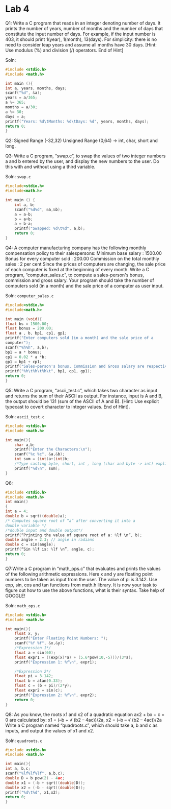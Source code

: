 # Lab 4
Q1: Write a C program that reads in an integer denoting number of days. It prints 
the number of years, number of months and the number of days that constitute 
the input number of days. For example, if the input number is 403, it should 
print 1(year), 1(month), 13(days). For simplicity: there is no need to consider 
leap years and assume all months have 30 days. [Hint: Use modulus (%) and 
division (/) operators. End of Hint]

Soln:
```c
#include <stdio.h>
#include <math.h>

int main (){
int a, years, months, days;
scanf("%d", &a);
years = a/365;
a %= 365;
months = a/30;
a %= 30;
days = a;
printf("Years: %d\tMonths: %d\tDays: %d", years, months, days);
return 0;
}
```

Q2: 
Signed Range (-32,32)
Unsigned Range (0,64) -> int, char, short and long.


Q3: Write a C program, “swap.c”, to swap the values of two integer numbers a and 
b entered by the user, and display the new numbers to the user. Do this with 
and without using a third variable.

Soln: `swap.c`
```c
#include<stdio.h>
#include<math.h>

int main () {
	int a, b;
	scanf("%d%d", &a,&b);
	a = a-b;
	b = a+b;
	a = b-a;
	printf("Swapped: %d\t%d", a,b);
	return 0;
}
```

Q4: A computer manufacturing company has the following monthly compensation 
policy to their salespersons: 
Minimum base salary : 1500.00 
Bonus for every computer sold : 200.00 
Commission on the total monthly sales : 2 per cent 
Since the prices of computers are changing, the sale price of each computer is 
fixed at the beginning of every month. Write a C program, “computer_sales.c”,
to compute a sales-person's bonus, commission and gross salary. Your program 
should take the number of computers sold (in a month) and the sale price of a 
computer as user input.

Soln: `computer_sales.c`
```c
#include<stdio.h>
#include<math.h>

int main (void){
float bs = 1500.00;
float bonus = 200.00;
float a , b, bp1, cp1, gp1;
printf("Enter computers sold (in a month) and the sale price of a 
computer");
scanf("%h%h", a,b);
bp1 = a * bonus;
cp1 = 0.02 * a *b;
gp1 = bp1 + cp1;
printf("Sales-person's bonus, Commission and Gross salary are respectively:");
printf("%h\t%h\t%h\t", bp1, cp1, gp1); 
return 0;
}
```

Q5: Write a C program, “ascii_test.c”, which takes two character as input and 
returns the sum of their ASCII as output. For instance, input is A and B, the 
output should be 131 (sum of the ASCII of A and B). [Hint: Use explicit typecast 
to covert character to integer values. End of Hint].

Soln: `ascii_test.c`
```c
#include <stdio.h>
#include <math.h>

int main(){
	char a,b;
	printf("Enter the Characters:\n");
	scanf("%c %c", &a,&b);
	int sum = (int)a+(int)b;
	/*Type casting byte, short, int , long (char and byte -> int) explicit(char->int) implicit is done by default by system */
	printf("%d\n", sum);
}

```
Q6: 

```c
#include <stdio.h>
#include <math.h>
int main()
{
int a = 4;
double b = sqrt((double)a);
/* Computes square root of “a” after converting it into a 
double variable */
/*double input and double output*/
printf(“Printing the value of square root of a: %lf \n”, b);
double angle = 2.3; // angle in radians
double c = sin(angle);
printf(“Sin %lf is: %lf \n”, angle, c);
return 0;
}
```

Q7:Write a C program in “math_ops.c” that evaluates and prints the values of the 
following arithmetic expressions. Here x and y are floating point numbers to be 
taken as input from the user. The value of pi is 3.142. Use exp, sin, cos and 
tan functions from math.h library. It is now your task to figure out how to use 
the above functions, what is their syntax. Take help of GOOGLE!

Soln: `math_ops.c`
```c
#include <stdio.h>
#include <math.h>

int main(){
	float x, y;
	printf("Enter Floating Point Numbers: ");
	scanf("%f %f", &x,&y);
	/*Expression 1*/
	float a = sin(60);
	float expr1 = ((exp(x)*a) + (5.6*pow(10,-5)))/(3*a);
	printf("Expression 1: %f\n", expr1);

	/*Expression 2*/
	float pi = 3.142;
	float b = atan(0.33);
	float c = (b + pi)/(2*y);
	float expr2 = sin(c);
	printf("Expression 2: %f\n", expr2);
	return 0;
}
```

Q8: As you know, the roots x1 and x2 of a quadratic equation ax2 + bx + c = 0 are 
calculated by: 
x1 = (–b + √ (b2 – 4ac))/2a,
x2 = (–b – √ (b2 – 4ac))/2a
Write a C program named “quadroots.c”, which should take a, b and c as 
inputs, and output the values of x1 and x2.

Soln: `quadroots.c`
```c
#include <stdio.h>
#include <math.h>

int main(){
int a, b,c;
scanf("%lf%lf%lf", a,b,c);
double D = b pow(2) - 4ac;
double x1 = (-b + sqrt((double)D));
double x2 = (-b - sqrt((double)D));
printf("%d\t%d", x1,x2);
return 0;
}
```
